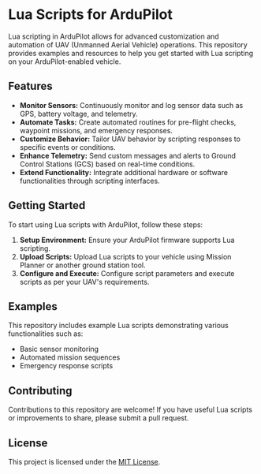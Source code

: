 # Lua Scripts for ArduPilot

Lua scripting in ArduPilot allows for advanced customization and automation of UAV (Unmanned Aerial Vehicle) operations. This repository provides examples and resources to help you get started with Lua scripting on your ArduPilot-enabled vehicle.

## Features

- **Monitor Sensors:** Continuously monitor and log sensor data such as GPS, battery voltage, and telemetry.
- **Automate Tasks:** Create automated routines for pre-flight checks, waypoint missions, and emergency responses.
- **Customize Behavior:** Tailor UAV behavior by scripting responses to specific events or conditions.
- **Enhance Telemetry:** Send custom messages and alerts to Ground Control Stations (GCS) based on real-time conditions.
- **Extend Functionality:** Integrate additional hardware or software functionalities through scripting interfaces.

## Getting Started

To start using Lua scripts with ArduPilot, follow these steps:

1. **Setup Environment:** Ensure your ArduPilot firmware supports Lua scripting.
2. **Upload Scripts:** Upload Lua scripts to your vehicle using Mission Planner or another ground station tool.
3. **Configure and Execute:** Configure script parameters and execute scripts as per your UAV's requirements.

## Examples

This repository includes example Lua scripts demonstrating various functionalities such as:

- Basic sensor monitoring
- Automated mission sequences
- Emergency response scripts

## Contributing

Contributions to this repository are welcome! If you have useful Lua scripts or improvements to share, please submit a pull request.

## License

This project is licensed under the [MIT License](LICENSE).
